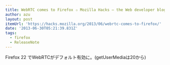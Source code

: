 ```yaml
---
title: WebRTC comes to Firefox ✩ Mozilla Hacks – the Web developer blog
author: azu
layout: post
itemUrl: 'https://hacks.mozilla.org/2013/06/webrtc-comes-to-firefox/'
date: '2013-06-30T05:21:39.831Z'
tags:
  - firefox
  - ReleaseNote
---
```

Firefox 22 でWebRTCがデフォルト有効に。(getUserMediaは20から)

